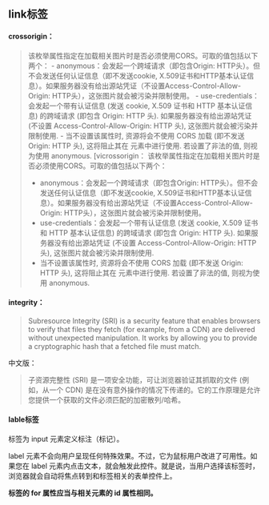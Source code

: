 ## link标签

#### crossorigin：

> 该枚举属性指定在加载相关图片时是否必须使用CORS。可取的值包括以下两个： 
> \- anonymous：会发起一个跨域请求（即包含Origin: HTTP头）。但不会发送任何认证信息（即不发送cookie, X.509证书和HTTP基本认证信息）。如果服务器没有给出源站凭证（不设置Access-Control-Allow-Origin: HTTP头），这张图片就会被污染并限制使用。 
> \- use-credentials：会发起一个带有认证信息 (发送 cookie, X.509 证书和 HTTP 基本认证信息) 的跨域请求 (即包含 Origin: HTTP 头). 如果服务器没有给出源站凭证 (不设置 Access-Control-Allow-Origin: HTTP 头), 这张图片就会被污染并限制使用. 
> \- 当不设置该属性时, 资源将会不使用 CORS 加载 (即不发送 Origin: HTTP 头), 这将阻止其在 元素中进行使用. 若设置了非法的值, 则视为使用 anonymous. 
> [vicrossorigin：
> 该枚举属性指定在加载相关图片时是否必须使用CORS。可取的值包括以下两个： 
>
> - anonymous：会发起一个跨域请求（即包含Origin: HTTP头）。但不会发送任何认证信息（即不发送cookie, X.509证书和HTTP基本认证信息）。如果服务器没有给出源站凭证（不设置Access-Control-Allow-Origin: HTTP头），这张图片就会被污染并限制使用。 
> - use-credentials：会发起一个带有认证信息 (发送 cookie, X.509 证书和 HTTP 基本认证信息) 的跨域请求 (即包含 Origin: HTTP 头). 如果服务器没有给出源站凭证 (不设置 Access-Control-Allow-Origin: HTTP 头), 这张图片就会被污染并限制使用. 
> - 当不设置该属性时, 资源将会不使用 CORS 加载 (即不发送 Origin: HTTP 头), 这将阻止其在 元素中进行使用. 若设置了非法的值, 则视为使用 anonymous. 
>
>

#### integrity：

> Subresource Integrity (SRI) is a security feature that enables browsers to verify that files they fetch (for example, from a CDN) are delivered without unexpected manipulation. It works by allowing you to provide a cryptographic hash that a fetched file must match.

中文版：

> 子资源完整性 (SRI) 是一项安全功能，可让浏览器验证其抓取的文件 (例如，从一个 CDN) 是在没有意外操作的情况下传递的。它的工作原理是允许您提供一个获取的文件必须匹配的加密散列/哈希。

#### lable标签

<label> 标签为 input 元素定义标注（标记）。

label 元素不会向用户呈现任何特殊效果。不过，它为鼠标用户改进了可用性。如果您在 label 元素内点击文本，就会触发此控件。就是说，当用户选择该标签时，浏览器就会自动将焦点转到和标签相关的表单控件上。

**<label> 标签的 for 属性应当与相关元素的 id 属性相同。**
